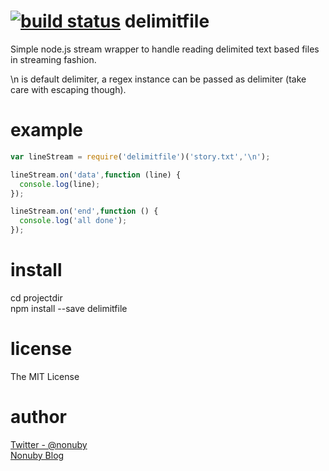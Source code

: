 [![build status](https://secure.travis-ci.org/nonuby/delimitfile.png)](http://travis-ci.org/nonuby/delimitfile)
delimitfile
======

Simple node.js stream wrapper to handle reading delimited text based files in streaming fashion.

\n is default delimiter, a regex instance can be passed as delimiter (take care with escaping though). 

example
=======

``` js
var lineStream = require('delimitfile')('story.txt','\n');

lineStream.on('data',function (line) {
  console.log(line);
});

lineStream.on('end',function () {
  console.log('all done');
});
```

install
=======

cd projectdir  
npm install --save delimitfile

license
=======
The MIT License

author
=======
[Twitter - @nonuby](http://www.twitter.com/nonuby)  
[Nonuby Blog](http://blog.nonuby.com/) 

